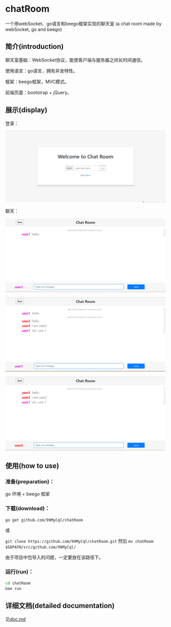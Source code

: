 # chatRoom

一个用webSocket、go语言和beego框架实现的聊天室 (a chat room made by webSocket, go and beego)

## 简介(introduction)

聊天室基础：WebSocket协议，能使客户端与服务器之间长时间通信。

使用语言：go语言，拥有并发特性。

框架：beego框架，MVC模式。

前端页面：bootstrap + jQuery。

## 展示(display)

登录：

![欢迎界面](static/img/welcome.png)

聊天：

![聊天室1](static/img/chatRoom1.png)

![聊天室2](static/img/chatRoom2.png)

![聊天室3](static/img/chatRoom3.png)

## 使用(how to use)

### 准备(preparation)：

go 环境 + beego 框架

### 下载(download)：

`go get github.com/99MyCql/chatRoom`

或

`git clone https://github.com/99MyCql/chatRoom.git` 然后 `mv chatRoom $GOPATH/src/github.com/99MyCql/`

由于项目中包导入的问题，一定要放在该路径下。

### 运行(run)：

```bash
cd chatRoom
bee run
```

## 详细文档(detailed documentation)

见[doc.md](https://github.com/99MyCql/chatRoom/blob/master/doc.md)